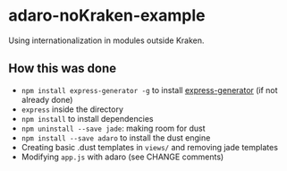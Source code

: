 # adaro-noKraken-example
Using internationalization in modules outside Kraken.

## How this was done

- `npm install express-generator -g` to install [express-generator](http://expressjs.com/starter/generator.html) (if not already done)
- `express` inside the directory
- `npm install` to install dependencies
- `npm uninstall --save jade`: making room for dust
- `npm install --save adaro` to install the dust engine
- Creating basic .dust templates in `views/` and removing jade templates
- Modifying `app.js` with adaro (see CHANGE comments)
